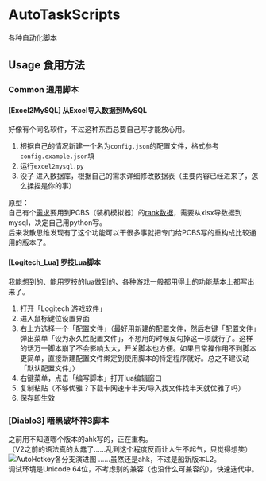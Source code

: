 # AutoTaskScripts
各种自动化脚本

## Usage 食用方法
### Common 通用脚本
#### [Excel2MySQL] 从Excel导入数据到MySQL
好像有个同名软件，不过这种东西总要自己写才能放心用。  
1. 根据自己的情况新建一个名为`config.json`的配置文件，格式参考`config.example.json`填
2. 运行`excel2mysql.py`
3. ~~没了~~ 进入数据库，根据自己的需求详细修改数据表（主要内容已经进来了，怎么揉捏是你的事）

原型：  
自己有个[需求](https://tool.ews.ink/pc-building-simulator.html)要用到PCBS（装机模拟器）的[rank数据](https://1drv.ms/x/s!AgP0NBEuAPQRp9JNWSNJedchtEvZ7Q)，需要从xlsx导数据到mysql，决定自己用python写。  
后来发散思维发现有了这个功能可以干很多事就把专门给PCBS写的重构成比较通用的版本了。  

#### [Logitech_Lua] 罗技Lua脚本
我能想到的、能用罗技的lua做到的、各种游戏一般都用得上的功能基本上都写出来了。  
1. 打开「Logitech 游戏软件」
2. 进入鼠标键位设置界面
3. 右上方选择一个「配置文件」（最好用新建的配置文件，然后右键「配置文件」弹出菜单「设为永久性配置文件」，不想用的时候反勾掉这一项就行了。这样的话万一脚本崩了不会影响太大，开关脚本也方便。如果日常操作用不到脚本更简单，直接新建配置文件绑定到使用脚本的特定程序就好。总之不建议动「默认配置文件」）
4. 右键菜单，点击「编写脚本」打开lua编辑窗口
5. 复制粘贴（不够优雅？下载卡网速卡半天/导入找文件找半天就优雅了吗）
6. 保存即生效

### [Diablo3] 暗黑破坏神3脚本
之前用不知道哪个版本的ahk写的，正在重构。  
（V2之前的语法真的太蠢了……乱到这个程度反而让人生不起气，只觉得想笑）
![AutoHotkey各分支演进图](https://maul-esel.github.io/ahkbook/en/images/versions.png)
……虽然还是ahk，不过是船新版本L2。  
调试环境是Unicode 64位，不考虑别的兼容（也没什么可兼容的），快速迭代中。  
